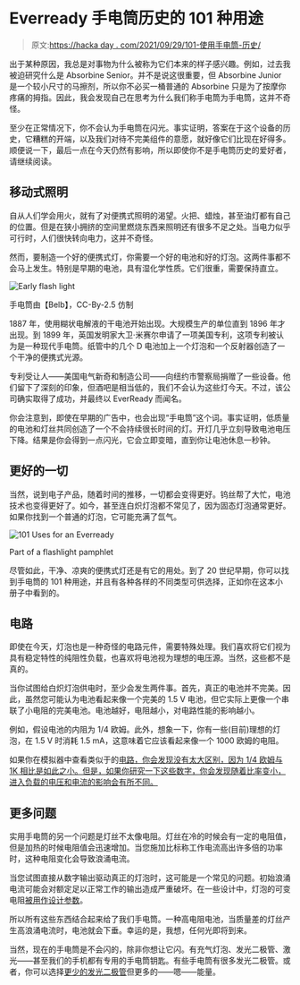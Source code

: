 # Everready 手电筒历史的 101 种用途

> 原文:[https://hacka day . com/2021/09/29/101-使用手电筒-历史/](https://hackaday.com/2021/09/29/101-uses-for-an-everready-flashlight-history/)

出于某种原因，我总是对事物为什么被称为它们本来的样子感兴趣。例如，过去我被迫研究什么是 Absorbine Senior。并不是说这很重要，但 Absorbine Junior 是一个较小尺寸的马擦剂，所以你不必买一桶普通的 Absorbine 只是为了按摩你疼痛的拇指。因此，我会发现自己在思考为什么我们称手电筒为手电筒，这并不奇怪。

至少在正常情况下，你不会认为手电筒在闪光。事实证明，答案在于这个设备的历史，它糟糕的开端，以及我们对待不完美组件的意愿，就好像它们比现在好得多。顺便说一下，最后一点在今天仍然有影响，所以即使你不是手电筒历史的爱好者，请继续阅读。

## 移动式照明

自从人们学会用火，就有了对便携式照明的渴望。火把、蜡烛，甚至油灯都有自己的位置。但是在狭小拥挤的空间里燃烧东西来照明还有很多不足之处。当电力似乎可行时，人们很快转向电力，这并不奇怪。

然而，要制造一个好的便携式灯，你需要一个好的电池和好的灯泡。这两件事都不会马上发生。特别是早期的电池，具有湿化学性质。它们很重，需要保持直立。

![Early flash light](../Images/ea239a2c58b04c8d791d4204c142742c.png)

手电筒由【Belb】，CC-By-2.5 仿制

1887 年，使用糊状电解液的干电池开始出现。大规模生产的单位直到 1896 年才出现。到 1899 年，英国发明家大卫·米赛尔申请了一项美国专利，这项专利被认为是一种现代手电筒。纸管中的几个 D 电池加上一个灯泡和一个反射器创造了一个干净的便携式光源。

专利受让人——美国电气新奇和制造公司——向纽约市警察局捐赠了一些设备。他们留下了深刻的印象，但酒吧是相当低的，我们不会认为这些灯今天。不过，该公司确实取得了成功，并最终以 EverReady 而闻名。

你会注意到，即使在早期的广告中，也会出现“手电筒”这个词。事实证明，低质量的电池和灯丝共同创造了一个不会持续很长时间的灯。开灯几乎立刻导致电池电压下降。结果是你会得到一点闪光，它会立即变暗，直到你让电池休息一秒钟。

## 更好的一切

当然，说到电子产品，随着时间的推移，一切都会变得更好。钨丝帮了大忙，电池技术也变得更好了。如今，甚至连白炽灯泡都不常见了，因为固态灯泡通常更好。如果你找到一个普通的灯泡，它可能充满了氙气。

![101 Uses for an Everready](../Images/1a6a1a7268d2b837d0b292de8064bbcd.png)

Part of a flashlight pamphlet

尽管如此，干净、凉爽的便携式灯还是有它的用处。到了 20 世纪早期，你可以找到手电筒的 101 种用途，并且有各种各样的不同类型可供选择，正如你在这本小册子中看到的。

## 电路

即使在今天，灯泡也是一种奇怪的电路元件，需要特殊处理。我们喜欢将它们视为具有稳定特性的纯阻性负载，也喜欢将电池视为理想的电压源。当然，这些都不是真的。

当你试图给白炽灯泡供电时，至少会发生两件事。首先，真正的电池并不完美。因此，虽然您可能认为电池看起来像一个完美的 1.5 V 电池，但它实际上更像一个串联了小电阻的完美电池。电池越好，电阻越小，对电路性能的影响越小。

例如，假设电池的内阻为 1/4 欧姆。此外，想象一下，你有一些(目前)理想的灯泡，在 1.5 V 时消耗 1.5 mA，这意味着它应该看起来像一个 1000 欧姆的电阻。

如果你在模拟器中查看类似于的[电路，你会发现没有太大区别，因为 1/4 欧姆与 1K 相比是如此之小。但是，如果你研究一下这些数字，你会发现随着比率变小，进入负载的电压和电流的影响会有所不同。](https://tinyurl.com/yecyr6nv)

## 更多问题

实用手电筒的另一个问题是灯丝不太像电阻。灯丝在冷的时候会有一定的电阻值，但是加热的时候电阻值会迅速增加。当您施加比标称工作电流高出许多倍的功率时，这种电阻变化会导致浪涌电流。

当您试图直接从数字输出驱动真正的灯泡时，这可能是一个常见的问题。初始浪涌电流可能会对额定足以正常工作的输出造成严重破坏。在一些设计中，灯泡的可变电阻[被用作设计参数](https://hackaday.com/2020/06/23/eico-signal-generator-gets-a-repair/)。

所以所有这些东西结合起来给了我们手电筒。一种高电阻电池，当质量差的灯丝产生高浪涌电流时，电池就会下垂。幸运的是，我想，任何光即将到来。

当然，现在的手电筒是不会闪的，除非你想让它闪。有充气灯泡、发光二极管、激光——甚至我们的手机都有专用的手电筒钥匙。有些手电筒有很多发光二极管。或者，你可以选择[更少的发光二极管](https://hackaday.com/2010/08/20/1w-blue-laser-remarkably-easy-and-dangerous/)但更多的——嗯——能量。